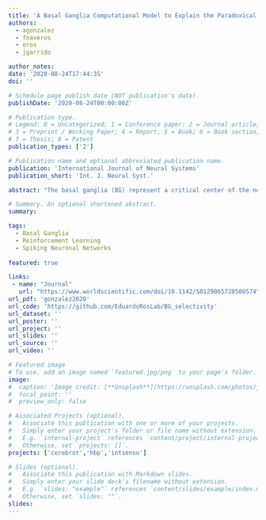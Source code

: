 ```yaml
---
title: 'A Basal Ganglia Computational Model to Explain the Paradoxical Sensorial Improvement in the Presence of Huntington’s Disease'
authors:
  - agonzalez
  - fnaveros
  - eros
  - jgarrido

author_notes:
date: '2020-08-24T17:44:35'
doi: ''

# Schedule page publish date (NOT publication's date).
publishDate: '2020-08-24T00:00:00Z'

# Publication type.
# Legend: 0 = Uncategorized; 1 = Conference paper; 2 = Journal article;
# 3 = Preprint / Working Paper; 4 = Report; 5 = Book; 6 = Book section;
# 7 = Thesis; 8 = Patent
publication_types: ['2']

# Publication name and optional abbreviated publication name.
publication: 'International Journal of Neural Systems'
publication_short: 'Int. J. Neural Syst.'

abstract: "The basal ganglia (BG) represent a critical center of the nervous system for sensorial discrimination. Although it is known that Huntington’s disease (HD) affects this brain area, it still remains unclear how HD patients achieve paradoxical improvement in sensorial discrimination tasks. This paper presents a computational model of the BG including the main nuclei and the typical firing properties of their neurons. The BG model has been embedded within an auditory signal detection task. We have emulated the effect that the altered levels of dopamine and the degree of HD affectation have in information processing at different layers of the BG, and how these aspects shape transient and steady states differently throughout the selection task. By extracting the independent components of the BG activity at different populations, it is evidenced that early and medium stages of HD affectation may enhance transient activity in the striatum and the substantia nigra pars reticulata. These results represent a possible explanation for the paradoxical improvement that HD patients present in discrimination task performance. Thus, this paper provides a novel understanding on how the fast dynamics of the BG network at different layers interact and enable transient states to emerge throughout the successive neuron populations."

# Summary. An optional shortened abstract.
summary:

tags:
  - Basal Ganglia
  - Reinforcement Learning
  - Spiking Neuronal Networks
  
featured: true

links:
 - name: "Journal"
   url: "https://www.worldscientific.com/doi/10.1142/S0129065720500574"
url_pdf: 'gonzalez2020'
url_code: 'https://github.com/EduardoRosLab/BG_selectivity'
url_dataset: ''
url_poster: ''
url_project: ''
url_slides: ''
url_source: ''
url_video: ''

# Featured image
# To use, add an image named `featured.jpg/png` to your page's folder.
image:
#  caption: 'Image credit: [**Unsplash**](https://unsplash.com/photos/jdD8gXaTZsc)'
#  focal_point: ''
#  preview_only: false

# Associated Projects (optional).
#   Associate this publication with one or more of your projects.
#   Simply enter your project's folder or file name without extension.
#   E.g. `internal-project` references `content/project/internal-project/index.md`.
#   Otherwise, set `projects: []`.
projects: ['cerebrot','hbp','intsenso']

# Slides (optional).
#   Associate this publication with Markdown slides.
#   Simply enter your slide deck's filename without extension.
#   E.g. `slides: "example"` references `content/slides/example/index.md`.
#   Otherwise, set `slides: ""`.
slides:
---
```

